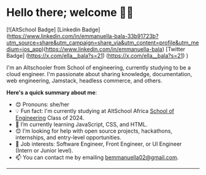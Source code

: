 # Hello there; welcome 👋🏾

[![AltSchool Badge] [Linkedin Badge] (https://www.linkedin.com/in/emmanuella-bala-33b91723b?utm_source=share&utm_campaign=share_via&utm_content=profile&utm_medium=ios_app)(https://www.linkedin.com/in/emmanuella-bala) [Twitter Badge] (https://x.com/ella__bala?s=21) (https://x.com/ella__bala?s=21)
)


I'm an Altschooler from School of engineering, currently studying to be a cloud engineer. I'm passionate about sharing knowledge, documentation, web engineering, Jamstack, headless commerce, and others. 

**Here's a quick summary about me**:

- 😊 Pronouns: she/her
- 💡 Fun fact: I'm currently studying at AltSchool Africa [School of Engineering](https://altschoolafrica.com/schools/engineering) Class of 2024.
- 🌱 I’m currently learning JavaScript, CSS, and HTML.
- 😊 I’m looking for help with open source projects, hackathons, internships, and entry-level opportunities.
- 💼 Job interests: Software Engineer, Front Engineer, or UI Engineer (Intern or Junior level).
- 📫 You can contact me by emailing bemmanuella02@gmail.com.

---

